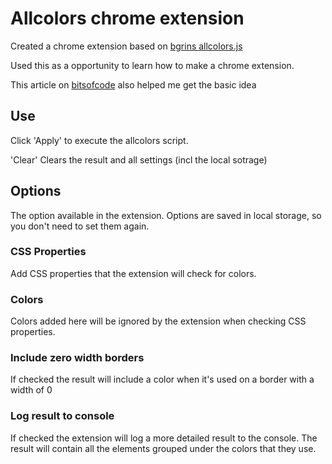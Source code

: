 # Allcolors chrome extension

Created a chrome extension based on [bgrins allcolors.js](https://github.com/bgrins/devtools-snippets/blob/master/snippets/allcolors/allcolors.js)

Used this as a opportunity to learn how to make a chrome extension.

This article on [bitsofcode](https://bitsofco.de/making-alix-a-chrome-extension-for-linting-html/) also helped me get the basic idea

## Use

Click 'Apply' to execute the allcolors script.

'Clear' Clears the result and all settings (incl the local sotrage)

## Options

The option available in the extension. Options are saved in local storage, so you don't need to set them again.

### CSS Properties

Add CSS properties that the extension will check for colors.

### Colors

Colors added here will be ignored by the extension when checking CSS properties.

### Include zero width borders

If checked the result will include a color when it's used on a border with a width of 0

### Log result to console

If checked the extension will log a more detailed result to the console. The result will contain all the elements grouped under the colors that they use.